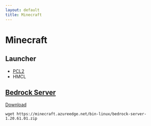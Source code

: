 ```yaml
---
layout: default
title: Minecraft
---
```


# Minecraft

## Launcher

+ [PCL2](https://github.com/Hex-Dragon/PCL2)
+ HMCL

## [Bedrock Server](https://www.minecraft.net/en-us/download/server/bedrock)

[Download](https://minecraft.azureedge.net/bin-linux/bedrock-server-1.20.61.01.zip)

```shell
wget https://minecraft.azureedge.net/bin-linux/bedrock-server-1.20.61.01.zip
```
